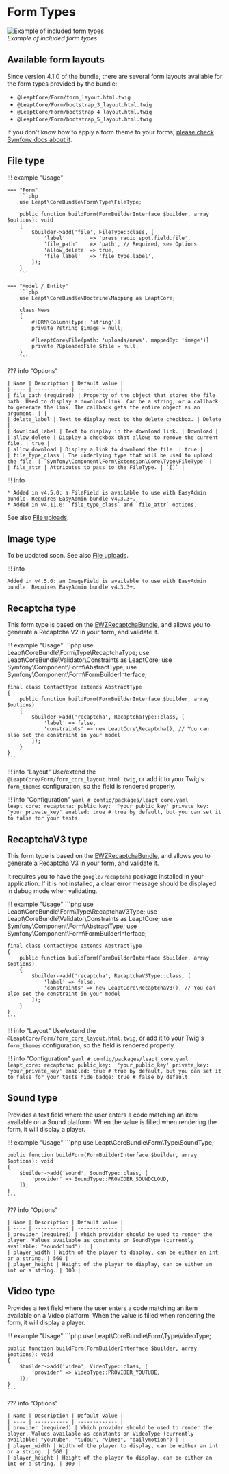 # Form Types

![Example of included form types](images/form-types-demo.webp "Example of included form types")  
*Example of included form types*

## Available form layouts

Since version 4.1.0 of the bundle, there are several form layouts available for the form types provided by the bundle:

- `@LeaptCore/Form/form_layout.html.twig`
- `@LeaptCore/Form/bootstrap_3_layout.html.twig`
- `@LeaptCore/Form/bootstrap_4_layout.html.twig`
- `@LeaptCore/Form/bootstrap_5_layout.html.twig`

If you don't know how to apply a form theme to your forms, [please check Symfony docs about it](https://symfony.com/doc/current/form/form_themes.html).

## File type

!!! example "Usage"

    === "Form"
        ```php
        use Leapt\CoreBundle\Form\Type\FileType;

        public function buildForm(FormBuilderInterface $builder, array $options): void
        {
            $builder->add('file', FileType::class, [
                'label'        => 'press_radio_spot.field.file',
                'file_path'    => 'path', // Required, see Options
                'allow_delete' => true,
                'file_label'   => 'file_type.label',
            ]);
        }
        ```

    === "Model / Entity"
        ```php
        use Leapt\CoreBundle\Doctrine\Mapping as LeaptCore;
        
        class News
        {
            #[ORM\Column(type: 'string')]
            private ?string $image = null;
    
            #[LeaptCore\File(path: 'uploads/news', mappedBy: 'image')]
            private ?UploadedFile $file = null;
        }
        ```

??? info "Options"

    | Name | Description | Default value |
    | ---- | ----------- | ------------- |
    | file_path (required) | Property of the object that stores the file path. Used to display a download link. Can be a string, or a callback to generate the link. The callback gets the entire object as an argument. | |
    | delete_label | Text to display next to the delete checkbox. | Delete |
    | download_label | Text to display in the download link. | Download |
    | allow_delete | Display a checkbox that allows to remove the current file. | true |
    | allow_download | Display a link to download the file. | true |
    | file_type_class | The underlying type that will be used to upload the file. | `Symfony\Component\Form\Extension\Core\Type\FileType` |
    | file_attr | Attributes to pass to the FileType. | `[]` |

!!! info

    * Added in v4.5.0: a FileField is available to use with EasyAdmin bundle. Requires EasyAdmin bundle v4.3.3+.
    * Added in v4.11.0: `file_type_class` and `file_attr` options.

See also [File uploads](file_uploads.md).

## Image type

To be updated soon.
See also [File uploads](file_uploads.md).

!!! info

    Added in v4.5.0: an ImageField is available to use with EasyAdmin bundle. Requires EasyAdmin bundle v4.3.3+.

## Recaptcha type

This form type is based on the [EWZRecaptchaBundle](https://github.com/excelwebzone/EWZRecaptchaBundle/), and allows you 
to generate a Recaptcha V2 in your form, and validate it.

!!! example "Usage"
    ```php
    use Leapt\CoreBundle\Form\Type\RecaptchaType;
    use Leapt\CoreBundle\Validator\Constraints as LeaptCore;
    use Symfony\Component\Form\AbstractType;
    use Symfony\Component\Form\FormBuilderInterface;

    final class ContactType extends AbstractType
    {
        public function buildForm(FormBuilderInterface $builder, array $options)
        {
            $builder->add('recaptcha', RecaptchaType::class, [
                'label' => false,
                'constraints' => new LeaptCore\Recaptcha(), // You can also set the constraint in your model
            ]);
        }
    }
    ```

!!! info "Layout"
    Use/extend the `@LeaptCore/Form/form_core_layout.html.twig`, or add it to your Twig's `form_themes` configuration, 
    so the field is rendered properly.

!!! info "Configuration"
    ```yaml
    # config/packages/leapt_core.yaml
    leapt_core:
        recaptcha:
            public_key:  'your_public_key'
            private_key: 'your_private_key'
            enabled: true # true by default, but you can set it to false for your tests
    ```

## RecaptchaV3 type

This form type is based on the [EWZRecaptchaBundle](https://github.com/excelwebzone/EWZRecaptchaBundle/), and allows you 
to generate a Recaptcha V3 in your form, and validate it.

It requires you to have the `google/recaptcha` package installed in your application. If it is not installed, a clear
error message should be displayed in debug mode when validating.

!!! example "Usage"
    ```php
    use Leapt\CoreBundle\Form\Type\RecaptchaV3Type;
    use Leapt\CoreBundle\Validator\Constraints as LeaptCore;
    use Symfony\Component\Form\AbstractType;
    use Symfony\Component\Form\FormBuilderInterface;

    final class ContactType extends AbstractType
    {
        public function buildForm(FormBuilderInterface $builder, array $options)
        {
            $builder->add('recaptcha', RecaptchaV3Type::class, [
                'label' => false,
                'constraints' => new LeaptCore\RecaptchaV3(), // You can also set the constraint in your model
            ]);
        }
    }
    ```

!!! info "Layout"
    Use/extend the `@LeaptCore/Form/form_core_layout.html.twig`, or add it to your Twig's `form_themes` configuration, 
    so the field is rendered properly.

!!! info "Configuration"
    ```yaml
    # config/packages/leapt_core.yaml
    leapt_core:
        recaptcha:
            public_key:  'your_public_key'
            private_key: 'your_private_key'
            enabled: true # true by default, but you can set it to false for your tests
            hide_badge: true # false by default
    ```

## Sound type

Provides a text field where the user enters a code matching an item available on a Sound platform.
When the value is filled when rendering the form, it will display a player.

!!! example "Usage"
    ```php
    use Leapt\CoreBundle\Form\Type\SoundType;

    public function buildForm(FormBuilderInterface $builder, array $options): void
    {
        $builder->add('sound', SoundType::class, [
            'provider' => SoundType::PROVIDER_SOUNDCLOUD,
        ]);
    }
    ```

??? info "Options"

    | Name | Description | Default value |
    | ---- | ----------- | ------------- |
    | provider (required) | Which provider should be used to render the player. Values available as constants on SoundType (currently available: "soundcloud") | |
    | player_width | Width of the player to display, can be either an int or a string. | 560 |
    | player_height | Height of the player to display, can be either an int or a string. | 300 |

## Video type

Provides a text field where the user enters a code matching an item available on a Video platform.
When the value is filled when rendering the form, it will display a player.

!!! example "Usage"
    ```php
    use Leapt\CoreBundle\Form\Type\VideoType;

    public function buildForm(FormBuilderInterface $builder, array $options): void
    {
        $builder->add('video', VideoType::class, [
            'provider' => VideoType::PROVIDER_YOUTUBE,
        ]);
    }
    ```

??? info "Options"

    | Name | Description | Default value |
    | ---- | ----------- | ------------- |
    | provider (required) | Which provider should be used to render the player. Values available as constants on VideoType (currently available: "youtube", "tudou", "vimeo", "dailymotion") | |
    | player_width | Width of the player to display, can be either an int or a string. | 560 |
    | player_height | Height of the player to display, can be either an int or a string. | 300 |
